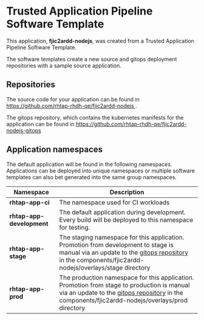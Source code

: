 # Trusted Application Pipeline Software Template

This application, **fjic2ardd-nodejs**, was created from a Trusted Application Pipeline Software Template.

The software templates create a new source and gitops deployment repositories with a sample source application. 

## Repositories

The source code for your application can be found in [https://github.com/rhtap-rhdh-qe/fjic2ardd-nodejs ](https://github.com/rhtap-rhdh-qe/fjic2ardd-nodejs ).
 
The gitops repository, which contains the kubernetes manifests for the application can be found in 
[https://github.com/rhtap-rhdh-qe/fjic2ardd-nodejs-gitops ](https://github.com/rhtap-rhdh-qe/fjic2ardd-nodejs-gitops ) 

## Application namespaces 

The default application will be found in the following namespaces. Applications can be deployed into unique namespaces or multiple software templates can also bet generated into the same group namespaces.  

|  Namespace   |  Description   |  
| -------- | -------- |
| **rhtap-app-ci** | The namespace used for CI workloads |
| **rhtap-app-development** | The default application during development. Every build will be deployed to this namespace for testing. |
| **rhtap-app-stage** | The staging namespace for this application. Promotion from development to stage is manual via an update to the [gitops repository](https://github.com/rhtap-rhdh-qe/fjic2ardd-nodejs-gitops ) in the components/fjic2ardd-nodejs/overlays/stage directory |
| **rhtap-app-prod** | The production namespace for this application. Promotion from stage to production is manual via an update to the [gitops repository](https://github.com/rhtap-rhdh-qe/fjic2ardd-nodejs-gitops ) in the components/fjic2ardd-nodejs/overlays/prod directory |